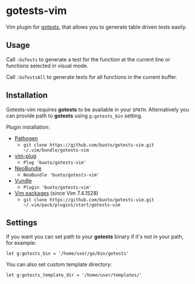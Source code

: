 # gotests-vim

Vim plugin for [gotests](https://github.com/cweill/gotests), that allows
you to generate table driven tests easily.

## Usage
Call `:GoTests` to generate a test for the function at the current line or functions selected in visual mode.

Call `:GoTestsAll` to generate tests for all functions in the current buffer.

## Installation
Gotests-vim requires **gotests** to be available in your `$PATH`. Alternatively you
can provide path to **gotests** using `g:gotests_bin` setting.

Plugin installation:
* [Pathogen](https://github.com/tpope/vim-pathogen)
  * `git clone https://github.com/buoto/gotests-vim.git ~/.vim/bundle/gotests-vim`
* [vim-plug](https://github.com/junegunn/vim-plug)
  * `Plug 'buoto/gotests-vim'`
* [NeoBundle](https://github.com/Shougo/neobundle.vim)
  * `NeoBundle 'buoto/gotests-vim'`
* [Vundle](https://github.com/gmarik/vundle)
  * `Plugin 'buoto/gotests-vim'`
* [Vim packages](http://vimhelp.appspot.com/repeat.txt.html#packages) (since Vim 7.4.1528)
  * `git clone https://github.com/buoto/gotests-vim.git ~/.vim/pack/plugins/start/gotests-vim`

## Settings
If you want you can set path to your **gotests** binary if it's not in your path, for example:

    let g:gotests_bin = '/home/user/go/bin/gotests'
    
You can also set custom template directory:

    let g:gotests_template_dir = '/home/user/templates/'
